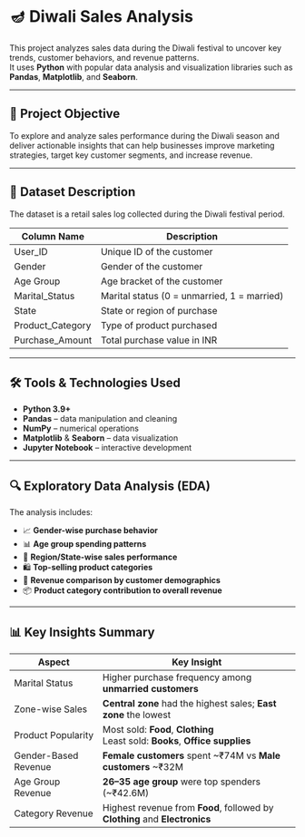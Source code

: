 # 🪔 Diwali Sales Analysis

This project analyzes sales data during the Diwali festival to uncover key trends, customer behaviors, and revenue patterns.  
It uses **Python** with popular data analysis and visualization libraries such as **Pandas**, **Matplotlib**, and **Seaborn**.

---

## 📌 Project Objective

To explore and analyze sales performance during the Diwali season and deliver actionable insights that can help businesses improve marketing strategies, target key customer segments, and increase revenue.

---

## 🧾 Dataset Description

The dataset is a retail sales log collected during the Diwali festival period.

| Column Name       | Description                              |
|-------------------|------------------------------------------|
| User_ID           | Unique ID of the customer                |
| Gender            | Gender of the customer                   |
| Age Group         | Age bracket of the customer              |
| Marital_Status    | Marital status (0 = unmarried, 1 = married) |
| State             | State or region of purchase              |
| Product_Category  | Type of product purchased                |
| Purchase_Amount   | Total purchase value in INR              |

---

## 🛠️ Tools & Technologies Used

- **Python 3.9+**
- **Pandas** – data manipulation and cleaning
- **NumPy** – numerical operations
- **Matplotlib** & **Seaborn** – data visualization
- **Jupyter Notebook** – interactive development

---

## 🔍 Exploratory Data Analysis (EDA)

The analysis includes:

- 📈 **Gender-wise purchase behavior**
- 📊 **Age group spending patterns**
- 📍 **Region/State-wise sales performance**
- 🛍️ **Top-selling product categories**
- 🧮 **Revenue comparison by customer demographics**
- 📦 **Product category contribution to overall revenue**

---

## 📊 Key Insights Summary

| **Aspect**             | **Key Insight**                                                   |
|------------------------|-------------------------------------------------------------------|
| Marital Status         | Higher purchase frequency among **unmarried customers**           |
| Zone-wise Sales        | **Central zone** had the highest sales; **East zone** the lowest  |
| Product Popularity     | Most sold: **Food**, **Clothing** <br> Least sold: **Books**, **Office supplies** |
| Gender-Based Revenue   | **Female customers** spent ~₹74M vs **Male customers** ~₹32M      |
| Age Group Revenue      | **26–35 age group** were top spenders (~₹42.6M)                   |
| Category Revenue       | Highest revenue from **Food**, followed by **Clothing** and **Electronics** |


